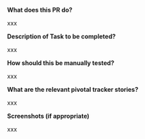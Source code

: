**What does this PR do?**

xxx

**Description of Task to be completed?**

xxx

**How should this be manually tested?**

xxx

**What are the relevant pivotal tracker stories?**

xxx

**Screenshots (if appropriate)**

xxx